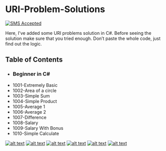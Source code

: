 # URI-Problem-Solutions
[![SMS Accepted](https://img.shields.io/badge/Submission-Accepted-brightgreen.svg)](#)

Here, I've added some URI problems solution in C#. Before seeing the solution make sure that you tried enough. Don’t paste the whole code, just find out the logic.

## Table of Contents
- ### Beginner in C#
- 1001-Extremely Basic
- 1002-Area of a circle
- 1003-Simple Sum
- 1004-Simple Product
- 1005-Average 1
- 1006-Average 2
- 1007-Difference
- 1008-Salary
- 1009-Salary With Bonus
- 1010-Simple Calculate



[![alt text][1.1]][1]
[![alt text][2.1]][2]
[![alt text][3.1]][3]
[![alt text][4.1]][4]
[![alt text][5.1]][5]
[![alt text][6.1]][6]

<!-- icons with padding -->
[1.1]: http://i.imgur.com/tXSoThF.png (twitter)
[2.1]: http://i.imgur.com/P3YfQoD.png (facebook)
[3.1]: http://i.imgur.com/yCsTjba.png (google plus)
[4.1]: http://i.imgur.com/YckIOms.png (tumblr)
[5.1]: http://i.imgur.com/1AGmwO3.png (dribbble)
[6.1]: http://i.imgur.com/0o48UoR.png (github)

<!-- update these accordingly -->
[1]: http://www.twitter.com/mehedi9339
[2]: http://www.facebook.com/mehedi9340
[3]: https://plus.google.com/+mehedi9339
[4]: http://mehedi9339.tumblr.com
[5]: http://dribbble.com/mehedi9339
[6]: http://www.github.com/mehedi9339
